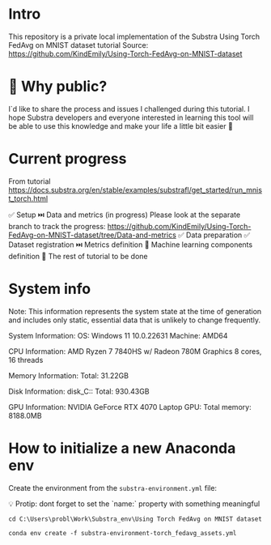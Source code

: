 # Intro 
This repository is a private local implementation of the Substra Using Torch FedAvg on MNIST dataset tutorial 
Source: https://github.com/KindEmily/Using-Torch-FedAvg-on-MNIST-dataset 

# 🤔 Why public? 
I`d like to share the process and issues I challenged during this tutorial. 
I hope Substra developers and everyone interested in learning this tool will be able to use this knowledge and make your life a little bit easier 🥰 


# Current progress 
From tutorial https://docs.substra.org/en/stable/examples/substrafl/get_started/run_mnist_torch.html

✅ Setup
⏭️ Data and metrics (in progress) 
Please look at the separate branch to track the progress: https://github.com/KindEmily/Using-Torch-FedAvg-on-MNIST-dataset/tree/Data-and-metrics
  ✅ Data preparation
  ✅ Dataset registration
  ⏭️ Metrics definition
🚫 Machine learning components definition
  🚫 The rest of tutorial to be done 

# System info 
Note: This information represents the system state at the time of generation and 
includes only static, essential data that is unlikely to change frequently.

System Information:
  OS: Windows 11 10.0.22631
  Machine: AMD64

CPU Information:
  AMD Ryzen 7 7840HS w/ Radeon 780M Graphics
  8 cores, 16 threads

Memory Information:
  Total: 31.22GB

Disk Information:
  disk_C:\:
    Total: 930.43GB

GPU Information:
  NVIDIA GeForce RTX 4070 Laptop GPU:
    Total memory: 8188.0MB

# How to initialize a new Anaconda env 
Create the environment from the `substra-environment.yml` file:

<aside>
💡 Protip: dont forget to set the `name:` property with something meaningful
</aside>

```
cd C:\Users\probl\Work\Substra_env\Using Torch FedAvg on MNIST dataset
```

```
conda env create -f substra-environment-torch_fedavg_assets.yml
```
